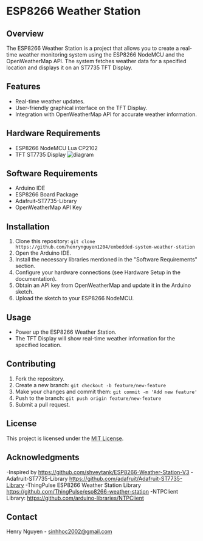 # ESP8266 Weather Station

## Overview

The ESP8266 Weather Station is a project that allows you to create a real-time weather monitoring system using the ESP8266 NodeMCU and the OpenWeatherMap API. The system fetches weather data for a specified location and displays it on an ST7735 TFT Display.

## Features

- Real-time weather updates.
- User-friendly graphical interface on the TFT Display.
- Integration with OpenWeatherMap API for accurate weather information.

## Hardware Requirements

- ESP8266 NodeMCU Lua CP2102
- TFT ST7735 Display
![diagram](https://github.com/henrynguyen1204/embedded-system-weather-station/assets/151434273/e1b8a077-3d13-45ae-a90e-c3687a086cbc)

## Software Requirements


- Arduino IDE
- ESP8266 Board Package
- Adafruit-ST7735-Library
- OpenWeatherMap API Key

## Installation

1. Clone this repository: `git clone https://github.com/henrynguyen1204/embedded-system-weather-station`
2. Open the Arduino IDE.
3. Install the necessary libraries mentioned in the "Software Requirements" section.
4. Configure your hardware connections (see Hardware Setup in the documentation).
5. Obtain an API key from OpenWeatherMap and update it in the Arduino sketch.
6. Upload the sketch to your ESP8266 NodeMCU.

## Usage

- Power up the ESP8266 Weather Station.
- The TFT Display will show real-time weather information for the specified location.


## Contributing

1. Fork the repository.
2. Create a new branch: `git checkout -b feature/new-feature`
3. Make your changes and commit them: `git commit -m 'Add new feature'`
4. Push to the branch: `git push origin feature/new-feature`
5. Submit a pull request.

## License

This project is licensed under the [MIT License](LICENSE).

## Acknowledgments
-Inspired by https://github.com/shveytank/ESP8266-Weather-Station-V3
-Adafruit-ST7735-Library https://github.com/adafruit/Adafruit-ST7735-Library
-ThingPulse ESP8266 Weather Station Library https://github.com/ThingPulse/esp8266-weather-station
-NTPClient Library: https://github.com/arduino-libraries/NTPClient

## Contact

Henry Nguyen - sinhhoc2002@gmail.com

